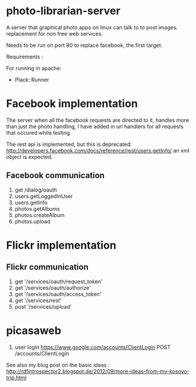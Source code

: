 photo-librarian-server
======================

A server that graphical photo apps on linux can talk to to post images. replacement for non free web services.


Needs to be run on port 80 to replace facebook, the first target.

Requirements :

For running in apache:
* Plack::Runner


# Facebook implementation

The server when all the facebook requests are directed to it, handles more than just the photo handling, I have added in url handlers for all requests that occured while testing.

The rest api is implemented, but this is deprecated:
http://developers.facebook.com/docs/reference/rest/users.getInfo/
an xml object is expected.

## Facebook communication 
1. get /dialog/oauth
1. users.getLoggedInUser
1. users.getInfo
1. photos.getAlbums
1. photos.createAlbum
1. photos.upload

# Flickr implementation

## Flickr communication
1. get '/services/oauth/request_token'
1. get '/services/oauth/authorize'
1. get '/services/oauth/access_token'
1. get '/services/rest'
1. post '/services/upload'

# picasaweb

1. user login https://www.google.com/accounts/ClientLogin
   POST /accounts/ClientLogin
        

See also my blog post on the basic ideas :
http://rdfintrospector2.blogspot.de/2012/09/more-ideas-from-my-kosovo-trip.html

